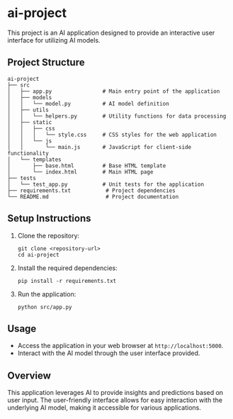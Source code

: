 # ai-project

This project is an AI application designed to provide an interactive user interface for utilizing AI models. 

## Project Structure

```
ai-project
├── src
│   ├── app.py                # Main entry point of the application
│   ├── models
│   │   └── model.py          # AI model definition
│   ├── utils
│   │   └── helpers.py        # Utility functions for data processing
│   ├── static
│   │   ├── css
│   │   │   └── style.css     # CSS styles for the web application
│   │   └── js
│   │       └── main.js       # JavaScript for client-side functionality
│   └── templates
│       ├── base.html         # Base HTML template
│       └── index.html        # Main HTML page
├── tests
│   └── test_app.py           # Unit tests for the application
├── requirements.txt           # Project dependencies
└── README.md                  # Project documentation
```

## Setup Instructions

1. Clone the repository:
   ```
   git clone <repository-url>
   cd ai-project
   ```

2. Install the required dependencies:
   ```
   pip install -r requirements.txt
   ```

3. Run the application:
   ```
   python src/app.py
   ```

## Usage

- Access the application in your web browser at `http://localhost:5000`.
- Interact with the AI model through the user interface provided.

## Overview

This application leverages AI to provide insights and predictions based on user input. The user-friendly interface allows for easy interaction with the underlying AI model, making it accessible for various applications.